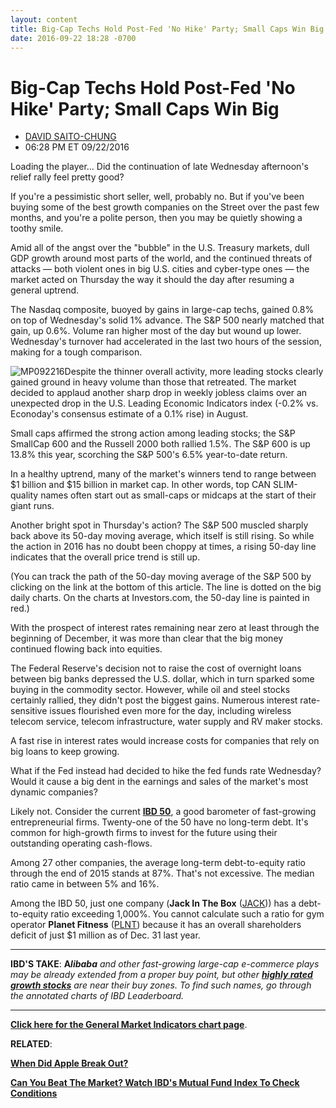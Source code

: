 ```yaml
---
layout: content
title: Big-Cap Techs Hold Post-Fed 'No Hike' Party; Small Caps Win Big
date: 2016-09-22 18:28 -0700
---
```



Big-Cap Techs Hold Post-Fed 'No Hike' Party; Small Caps Win Big
================================================================




* [DAVID SAITO-CHUNG](https://www.investors.com/author/chungd/ "Posts by DAVID SAITO-CHUNG")
* 06:28 PM ET 09/22/2016




Loading the player...
Did the continuation of late Wednesday afternoon's relief rally feel pretty good?


If you're a pessimistic short seller, well, probably no. But if you've been buying some of the best growth companies on the Street over the past few months, and you're a polite person, then you may be quietly showing a toothy smile.


Amid all of the angst over the "bubble" in the U.S. Treasury markets, dull GDP growth around most parts of the world, and the continued threats of attacks — both violent ones in big U.S. cities and cyber-type ones — the market acted on Thursday the way it should the day after resuming a general uptrend.


The Nasdaq composite, buoyed by gains in large-cap techs, gained 0.8% on top of Wednesday's solid 1% advance. The S&P 500 nearly matched that gain, up 0.6%. Volume ran higher most of the day but wound up lower. Wednesday's turnover had accelerated in the last two hours of the session, making for a tough comparison.


![MP092216](https://www.investors.com/wp-content/uploads/2016/09/MP092216-186x300.jpg)Despite the thinner overall activity, more leading stocks clearly gained ground in heavy volume than those that retreated. The market decided to applaud another sharp drop in weekly jobless claims over an unexpected drop in the U.S. Leading Economic Indicators index (-0.2% vs. Econoday's consensus estimate of a 0.1% rise) in August.


Small caps affirmed the strong action among leading stocks; the S&P SmallCap 600 and the Russell 2000 both rallied 1.5%. The S&P 600 is up 13.8% this year, scorching the S&P 500's 6.5% year-to-date return.


In a healthy uptrend, many of the market's winners tend to range between $1 billion and $15 billion in market cap. In other words, top CAN SLIM-quality names often start out as small-caps or midcaps at the start of their giant runs.


Another bright spot in Thursday's action? The S&P 500 muscled sharply back above its 50-day moving average, which itself is still rising. So while the action in 2016 has no doubt been choppy at times, a rising 50-day line indicates that the overall price trend is still up.


(You can track the path of the 50-day moving average of the S&P 500 by clicking on the link at the bottom of this article. The line is dotted on the big daily charts. On the charts at Investors.com, the 50-day line is painted in red.)


With the prospect of interest rates remaining near zero at least through the beginning of December, it was more than clear that the big money continued flowing back into equities.


The Federal Reserve's decision not to raise the cost of overnight loans between big banks depressed the U.S. dollar, which in turn sparked some buying in the commodity sector. However, while oil and steel stocks certainly rallied, they didn't post the biggest gains. Numerous interest rate-sensitive issues flourished even more for the day, including wireless telecom service, telecom infrastructure, water supply and RV maker stocks.


A fast rise in interest rates would increase costs for companies that rely on big loans to keep growing.


What if the Fed instead had decided to hike the fed funds rate Wednesday? Would it cause a big dent in the earnings and sales of the market's most dynamic companies?


Likely not. Consider the current **[IBD 50](http://research.investors.com/stock-lists/ibd-50/)**, a good barometer of fast-growing entrepreneurial firms. Twenty-one of the 50 have no long-term debt. It's common for high-growth firms to invest for the future using their outstanding operating cash-flows.


Among 27 other companies, the average long-term debt-to-equity ratio through the end of 2015 stands at 87%. That's not excessive. The median ratio came in between 5% and 16%.


Among the IBD 50, just one company (**Jack In The Box** ([JACK](https://research.investors.com/quote.aspx?symbol=JACK))) has a debt-to-equity ratio exceeding 1,000%. You cannot calculate such a ratio for gym operator **Planet Fitness** ([PLNT](https://research.investors.com/quote.aspx?symbol=PLNT)) because it has an overall shareholders deficit of just $1 million as of Dec. 31 last year.




---


**IBD'S TAKE**: **A*libaba*** *and other fast-growing large-cap e-commerce plays may be already extended from a proper buy point, but other **[highly rated growth stocks](https://leaderboard.investors.com/leaderboard/leaders/default.aspx)** are near their buy zones. To find such names, go through the annotated charts of IBD Leaderboard.*




---


[**Click here for the General Market Indicators chart page**](https://www.investors.com/wp-content/uploads/2016/09/IBD2209154711GMI.pdf).


**RELATED**:


**[When Did Apple Break Out?](https://www.investors.com/market-trend/stock-market-today/stocks-up-early-apple-stages-1st-breakout-in-more-than-1-year/)**


**[Can You Beat The Market? Watch IBD's Mutual Fund Index To Check Conditions](https://www.investors.com/how-to-invest/investors-corner/ibd-mutual-fund-index-can-signal-when-its-a-stock-pickers-market/)**




